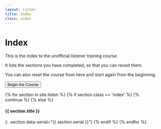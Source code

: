 ```yaml
---
layout: listen
title: Index
class: index
---
```

# Index

This is the index to the unofficial listener training course.

It lists the sections you have completed, so that you can revisit them.

You can also reset the course from here and start again from the beginning.

<button onclick="nextpage()">Begin the Course</button>

{% for section in site.listen %}
  {% if section.class == 'index' %}
    {% continue %}
  {% else %}
#### {{ section.title }}
{: .section data-serial="{{ section.serial }}"}
  {% endif %}
{% endfor %}

